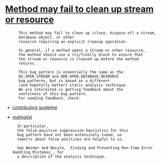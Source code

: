 # [Method may fail to clean up stream or resource](https://spotbugs.readthedocs.io/en/latest/bugDescriptions.html#OBL_UNSATISFIED_OBLIGATION)

          This method may fail to clean up (close, dispose of) a stream,
          database object, or other
          resource requiring an explicit cleanup operation.

          In general, if a method opens a stream or other resource,
          the method should use a try/finally block to ensure that
          the stream or resource is cleaned up before the method
          returns.

          This bug pattern is essentially the same as the
          OS_OPEN_STREAM and ODR_OPEN_DATABASE_RESOURCE
          bug patterns, but is based on a different
          (and hopefully better) static analysis technique.
          We are interested is getting feedback about the
          usefulness of this bug pattern.
          For sending feedback, check:

*   [contributing guideline](https://github.com/spotbugs/spotbugs/blob/master/CONTRIBUTING.md)
*   [malinglist](https://github.com/spotbugs/discuss/issues?q=)

          In particular,
          the false-positive suppression heuristics for this
          bug pattern have not been extensively tuned, so
          reports about false positives are helpful to us.

          See Weimer and Necula, _Finding and Preventing Run-Time Error Handling Mistakes_, for
          a description of the analysis technique.